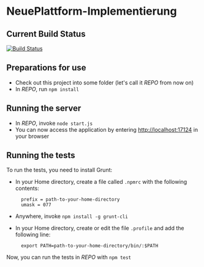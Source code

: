 NeuePlattform-Implementierung
=============================

Current Build Status
--------------------

[![Build Status](https://travis-ci.org/softwerkskammer/NeuePlattform-Implementierung.png)](https://travis-ci.org/softwerkskammer/NeuePlattform-Implementierung)


Preparations for use
--------------------

* Check out this project into some folder (let's call it *REPO* from now on)
* In *REPO*, run `npm install`


Running the server
------------------

* In *REPO*, invoke `node start.js`
* You can now access the application by entering [http://localhost:17124](http://localhost:17124) in your browser

Running the tests
-----------------

To run the tests, you need to install Grunt:

* In your Home directory, create a file called `.npmrc` with the following contents:

        prefix = path-to-your-home-directory
        umask = 077
        
* Anywhere, invoke `npm install -g grunt-cli`
* In your Home directory, create or edit the file `.profile` and add the following line:

        export PATH=path-to-your-home-directory/bin/:$PATH

Now, you can run the tests in *REPO* with `npm test`

